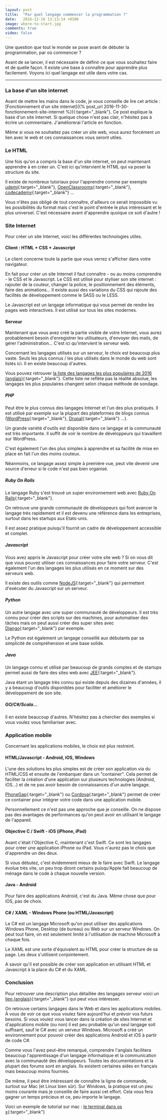 ```yaml
---
layout: post
title:  "Par quel langage commencer la programmation ?"
date:   2016-12-16 13:13:14 +0100
image: where-to-start.jpg
comments: true
video: false
---
```


Une question que tout le monde se pose avant de débuter la programmation, par où commencer ?

Avant de se lancer, il est nécessaire de définir ce que vous souhaitez faire et de quelle façon. Il existe une base à connaître pour apprendre plus facilement. Voyons ici quel langage est utile dans votre cas.

* * *

### La base d'un site internet

Avant de mettre les mains dans le code, je vous conseille de lire cet article : [Fonctionnement d'un site internet]({% post_url 2016-11-30-fonctionnement-site-internet %}){:target="_blank"}. Ce post explique la base d'un site internet. Si quelque chose n'est pas clair, n'hésitez pas à écrire un commentaire. J'améliorerai l'article en fonction.

Même si vous ne souhaitez pas créer un site web, vous aurez forcément un lien avec le web et ces connaissances vous seront utiles.


### Le HTML

Une fois qu'on a compris la base d'un site internet, on peut maintenant apprendre à en créer un. C'est ici qu'intervient le HTML qui va poser la structure du site.

Il existe de nombreux tutoriaux pour l'apprendre comme par exemple [udemi](https://www.udemy.com){:target="_blank"}, [OpenClassrooms](https://openclassrooms.com/){:target="_blank"}, [codecademy](https://www.codecademy.com/fr){:target="_blank"} ...

Vous n'êtes pas obligé de tout connaître, d'ailleurs ce serait impossible vu les possibilités du format mais c'est le point d'entrée le plus intéressant et le plus universel. C'est nécessaire avant d'apprendre quoique ce soit d'autre !

### Site Internet

Pour créer un site Internet, voici les différentes technologies utiles.

#### Client : HTML + CSS + Javascript

Le client concerne toute la partie que vous verrez s'afficher dans votre navigateur.

En fait pour créer un site Internet il faut connaître - ou au moins comprendre - le CSS et le Javascript. Le CSS est utilisé pour styliser son site internet : rajouter de la couleur, changer la police, le positionnement des éléments, faire des animations... Il existe aussi des variations du CSS qui rajoute des facilités de développement comme le SASS ou le LESS.

Le Javascript est un langage informatique qui vous permet de rendre les pages web interactives. Il est utilisé sur tous les sites modernes.

#### Serveur

Maintenant que vous avez créé la partie visible de votre Internet, vous aurez probablement besoin d'enregistrer les utilisateurs, d'envoyer des mails, de gérer l'administration... C'est ici qu'intervient le serveur web.

Concernant les langages utilisés sur un serveur, le choix est beaucoup plus vaste. Seuls les plus connus / les plus utilisés dans le monde du web sont listés ici. Il en existe beaucoup d'autres.

Vous pouvez retrouver [la liste des langages les plus populaires de 2016 (anglais)](http://spectrum.ieee.org/static/interactive-the-top-programming-languages-2016){:target="_blank"}. Cette liste ne reflète pas la réalité absolue, les langages les plus populaires changent selon chaque méthode de sondage.

##### PHP
Peut être le plus connus des langages Internet et l'un des plus pratiqués. Il est utilisé par exemple sur la plupart des plateformes de blogs connus ([WordPress](https://fr.wordpress.com){:target="_blank"}, [Drupal](http://www.drupal.fr/){:target="_blank"} ...).

Un grande variété d'outils est disponible dans ce langage et la communauté est très importante. Il suffit de voir le nombre de développeurs qui travaillent sur WordPress.

C'est également l'un des plus simples à apprendre et sa facilité de mise en place en fait l'un des moins couteux.

Néanmoins, ce langage assez simple à première vue, peut vite devenir une source d'erreur si le code n'est pas bien organisé.

##### Ruby On Rails

Le langage Ruby s'est trouvé un super  environnement web avec [Ruby On Rails](http://rubyonrails.org/){:target="_blank"}.

On retrouve une grande communauté de développeurs qui font avancer le langage très rapidement et il est devenu une référence dans les entreprises, surtout dans les startups aux Etats-unis.

Il est assez pratique puisqu'il fournit un cadre de développement accessible et complet.

##### Javascript

Vous avez appris le Javascript pour créer votre site web ? Si on vous dit que vous pouvez utiliser ces connaissances pour faire votre serveur. C'est également l'un des langages les plus utilisés en ce moment sur des serveurs web.

Il existe des outils comme [NodeJS](https://nodejs.org/en/){:target="_blank"} qui permettent d'exécuter du Javascript sur un serveur.

##### Python

Un autre langage avec une super communauté de développeurs. Il est très connu pour créer des scripts sur des machines, pour automatiser des tâches mais on peut aussi créer des super sites avec [Django](https://www.djangoproject.com/){:target="_blank"} par exemple.

Le Python est également un langage conseillé aux débutants par sa simplicité de compréhension et une base solide.

##### Java

Un langage connu et utilisé par beaucoup de grands comptes et de startups permet aussi de faire des sites web avec [JEE](https://fr.wikipedia.org/wiki/Java_EE){:target="_blank"}.

Java étant un langage très connu qui existe depuis des dizaines d'années, il y a beaucoup d'outils disponibles pour faciliter et améliorer le développement de son site.


##### GO/C#/Scala...

Il en existe beaucoup d'autres. N'hésitez pas à chercher des exemples si vous voulez vous familiariser avec.

### Application mobile

Concernant les applications mobiles, le choix est plus restreint.

#### HTML/Javascript - Android, iOS, Windows

L'une des solutions les plus simples est de créer son application via du HTML/CSS et ensuite de l'embarquer dans un "container". Cela permet de faciliter la création d'une application sur plusieurs technologies (Android, iOS...) et de ne pas avoir besoin de connaissances d'un autre langage.

[PhoneGap](http://phonegap.com/){:target="_blank"} ou [Cordova](https://cordova.apache.org/){:target="_blank"} permet de créer ce container pour intégrer votre code dans une application mobile.

Personnellement ce n'est pas une approche que je conseille. On ne dispose pas des avantages de performances qu'on peut avoir en utilisant le langage de l'appareil.

#### Objective C / Swift - iOS (iPhone, iPad)

Avant c'était l'Objective C, maintenant c'est Swift. Ce sont les langages pour créer une application iPhone ou iPad. Vous n'aurez pas le choix que d'apprendre un des deux.

Si vous débutez, c'est évidemment mieux de le faire avec Swift. Le langage évolue très vite, un peu trop diront certains puisqu'Apple fait beaucoup de ménage dans le code à chaque nouvelle version.

#### Java - Android

Pour faire des applications Android, c'est du Java. Même chose que pour iOS, pas de choix.

#### C# / XAML  - Windows Phone (ou HTML/Javascript)

Le C# est un langage Microsoft qu'on peut utiliser des applications Windows Phone, Desktop (de bureau) ou Web sur un serveur Windows. On peut tout faire, on est seulement limité à l'utilisation de machine Microsoft à chaque fois.

Le XAML est une sorte d'équivalent au HTML pour créer la structure de sa page. Les deux s'utilisent conjointement.

A savoir qu'il est possible de créer son application en utilisant HTML et Javascript à la place du C# et du XAML.

### Conclusion

Pour retrouver une description plus détaillée des langages serveur voici un [lien (anglais)](https://martin-thoma.com/languages-for-back-ends/){:target="_blank"} qui peut vous intéresser.

On retrouve certains langages dans le Web et dans les applications mobiles. À vous de voir ce que vous voulez faire aujourd'hui et prévoir vos futurs besoins. Si vous voulez vous lancer dans la création de sites Internet et d'applications mobile (ou non) il est peu probable qu'un seul langage soit suffisant, sauf le C# avec un serveur Windows. Microsoft a créé un environnement pour pouvoir créer des applications Android et iOS à partir de code C#.

Comme vous l'avez peut-être remarqué, comprendre l'anglais facilitera beaucoup l'apprentissage d'un langage informatique et la communication avec la communauté des développeurs. Toutes les documentations et la plupart des forums sont en anglais. Ils existent certaines aides en français mais beaucoup moins fournies.

De même, il peut être intéressant de connaître la ligne de commande, surtout sur Mac (et Linux bien sûr). Sur Windows, la pratique est un peu moins courante mais je conseille de faire aussi cet effort. Cela vous fera gagner un temps précieux et ce, peu importe le langage.

Voici un exemple de tutorial sur mac : [le terminal dans os x](https://openclassrooms.com/courses/domptez-votre-mac-avec-mac-os-x-mavericks/le-terminal-dans-os-x){:target="_blank"}